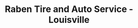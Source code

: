 ---
title: "Raben Tire and Auto Service - Louisville"
url: /louisville/raben-tire-and-auto-service-louisville/
shop: Autowerkstatt
---